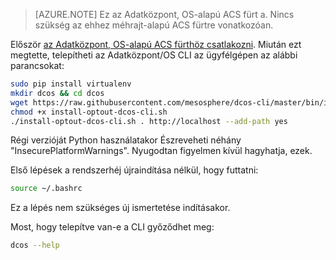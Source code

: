 <properties
   pageTitle="Telepítse az Adatközpont/OS CLI |} Microsoft Azure"
   description="Telepítse az Adatközpont/OS CLI."
   services="container-service"
   documentationCenter=""
   authors="rgardler"
   manager="timlt"
   editor=""
   tags="acs, azure-container-service"
   keywords="Tárolók, Micro szolgáltatások Adatközpont/OS, Azure"/>

<tags
   ms.service="container-service"
   ms.devlang="na"
   ms.topic="get-started-article"
   ms.tgt_pltfrm="na"
   ms.workload="na"
   ms.date="05/10/2016"
   ms.author="rogardle"/>

>[AZURE.NOTE] Ez az Adatközpont, OS-alapú ACS fürt a. Nincs szükség az ehhez méhrajt-alapú ACS fürtre vonatkozóan.

Először [az Adatközpont, OS-alapú ACS fürthöz csatlakozni](../articles/container-service/container-service-connect.md). Miután ezt megtette, telepítheti az Adatközpont/OS CLI az ügyfélgépen az alábbi parancsokat:

```bash
sudo pip install virtualenv
mkdir dcos && cd dcos
wget https://raw.githubusercontent.com/mesosphere/dcos-cli/master/bin/install/install-optout-dcos-cli.sh
chmod +x install-optout-dcos-cli.sh
./install-optout-dcos-cli.sh . http://localhost --add-path yes
```

Régi verzióját Python használatakor Észreveheti néhány "InsecurePlatformWarnings". Nyugodtan figyelmen kívül hagyhatja, ezek.

Első lépések a rendszerhéj újraindítása nélkül, hogy futtatni:

```bash
source ~/.bashrc
```

Ez a lépés nem szükséges új ismertetése indításakor.

Most, hogy telepítve van-e a CLI győződhet meg:

```bash
dcos --help
```